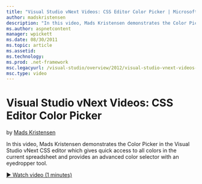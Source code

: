 ```yaml
---
title: "Visual Studio vNext Videos: CSS Editor Color Picker | Microsoft Docs"
author: madskristensen
description: "In this video, Mads Kristensen demonstrates the Color Picker in the Visual Studio vNext CSS editor which shows colors in the current spreadsheet and provides..."
ms.author: aspnetcontent
manager: wpickett
ms.date: 08/30/2011
ms.topic: article
ms.assetid: 
ms.technology: 
ms.prod: .net-framework
msc.legacyurl: /visual-studio/overview/2012/visual-studio-vnext-videos-css-editor-color-picker
msc.type: video
---
```

Visual Studio vNext Videos: CSS Editor Color Picker
====================
by [Mads Kristensen](https://github.com/madskristensen)

In this video, Mads Kristensen demonstrates the Color Picker in the Visual Studio vNext CSS editor which gives quick access to all colors in the current spreadsheet and provides an advanced color selector with an eyedropper tool.

[&#9654; Watch video (1 minutes)](https://channel9.msdn.com/Blogs/ASP-NET-Site-Videos/visual-studio-vnext-videos-css-editor-color-picker)